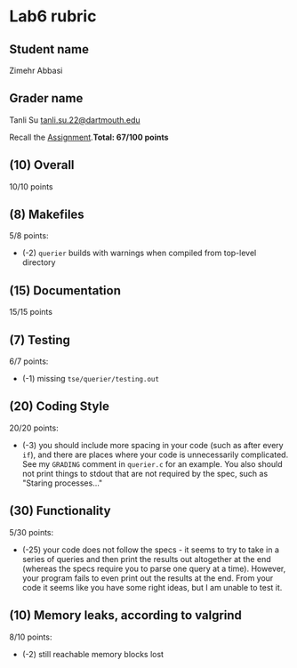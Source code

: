 # Lab6 rubric

## Student name
Zimehr Abbasi

## Grader name
Tanli Su <tanli.su.22@dartmouth.edu>

Recall the [Assignment](https://github.com/cs50spring2021/tse-labs/tree/main/querier).
​
**Total: 67/100 points**

## (10) Overall

10/10 points

## (8) Makefiles

5/8 points:

* (-2) `querier` builds with warnings when compiled from top-level directory

## (15) Documentation

15/15 points

## (7) Testing

6/7 points:

* (-1) missing `tse/querier/testing.out`

## (20) Coding Style

20/20 points:

* (-3) you should include more spacing in your code (such as after every `if`), and there are places where your code is unnecessarily complicated. See my `GRADING` comment in `querier.c` for an example. You also should not print things to stdout that are not required by the spec, such as "Staring processes..."

## (30) Functionality

5/30 points:

* (-25) your code does not follow the specs - it seems to try to take in a series of queries and then print the results out altogether at the end (whereas the specs require you to parse one query at a time). However, your program fails to even print out the results at the end. From your code it seems like you have some right ideas, but I am unable to test it.

## (10) Memory leaks, according to valgrind

8/10 points:

* (-2) still reachable memory blocks lost